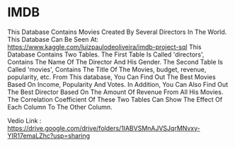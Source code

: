 # IMDB
This Database Contains Movies Created By Several Directors In The World.  This Database Can Be Seen At: https://www.kaggle.com/luizpaulodeoliveira/imdb-project-sql  This Database Contains Two Tables. The First Table Is Called 'directors', Contains The Name Of The Director And His Gender. The Second Table Is Called 'movies', Contains The Title Of The Movies, budget, revenue, popularity, etc.  From This database, You Can Find Out The Best Movies Based On Income, Popularity And Votes. In Addition, You Can Also Find Out The Best Director Based On The Amount Of Revenue From All His Movies.  The Correlation Coefficient Of These Two Tables Can Show The Effect Of Each Column To The Other Column.



Vedio Link  :    https://drive.google.com/drive/folders/1lABVSMnAJVSJqrMNvxy-YIR17emaLZhc?usp=sharing
